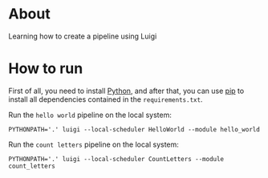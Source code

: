 # About
Learning how to create a pipeline using Luigi

# How to run

First of all, you need to install [Python](https://www.python.org/), and after that, you can use [pip](https://pypi.org/) to install all dependencies contained in the `requirements.txt`.

Run the `hello world` pipeline on the local system:

```
PYTHONPATH='.' luigi --local-scheduler HelloWorld --module hello_world
```

Run the `count letters` pipeline on the local system:

```
PYTHONPATH='.' luigi --local-scheduler CountLetters --module count_letters
```
